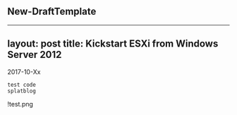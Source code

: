## New-DraftTemplate

---
layout: post
title:  Kickstart ESXi from Windows Server 2012
---

2017-10-Xx



    test code
    splatblog

!test.png